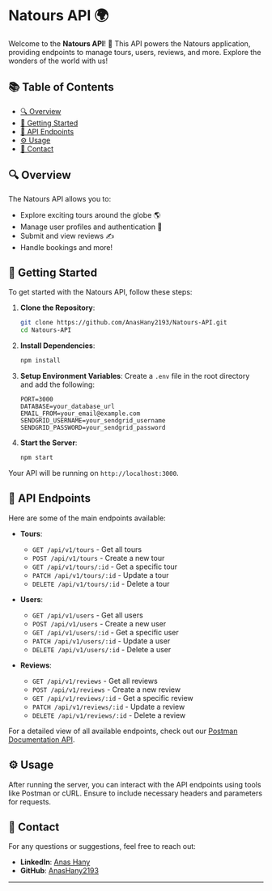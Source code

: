 # Natours API 🌍

Welcome to the **Natours API**! 🚀 This API powers the Natours application, providing endpoints to manage tours, users, reviews, and more. Explore the wonders of the world with us!

## 📚 Table of Contents

- [🔍 Overview](#overview)
- [🚀 Getting Started](#getting-started)
- [🔧 API Endpoints](#api-endpoints)
- [⚙️ Usage](#usage)
- [💬 Contact](#contact)

## 🔍 Overview

The Natours API allows you to:

- Explore exciting tours around the globe 🌎
- Manage user profiles and authentication 🔑
- Submit and view reviews ✍️
- Handle bookings and more!

## 🚀 Getting Started

To get started with the Natours API, follow these steps:

1. **Clone the Repository**:

   ```bash
   git clone https://github.com/AnasHany2193/Natours-API.git
   cd Natours-API
   ```

2. **Install Dependencies**:

   ```bash
   npm install
   ```

3. **Setup Environment Variables**:
   Create a `.env` file in the root directory and add the following:

   ```env
   PORT=3000
   DATABASE=your_database_url
   EMAIL_FROM=your_email@example.com
   SENDGRID_USERNAME=your_sendgrid_username
   SENDGRID_PASSWORD=your_sendgrid_password
   ```

4. **Start the Server**:
   ```bash
   npm start
   ```

Your API will be running on `http://localhost:3000`.

## 🔧 API Endpoints

Here are some of the main endpoints available:

- **Tours**:

  - `GET /api/v1/tours` - Get all tours
  - `POST /api/v1/tours` - Create a new tour
  - `GET /api/v1/tours/:id` - Get a specific tour
  - `PATCH /api/v1/tours/:id` - Update a tour
  - `DELETE /api/v1/tours/:id` - Delete a tour

- **Users**:

  - `GET /api/v1/users` - Get all users
  - `POST /api/v1/users` - Create a new user
  - `GET /api/v1/users/:id` - Get a specific user
  - `PATCH /api/v1/users/:id` - Update a user
  - `DELETE /api/v1/users/:id` - Delete a user

- **Reviews**:
  - `GET /api/v1/reviews` - Get all reviews
  - `POST /api/v1/reviews` - Create a new review
  - `GET /api/v1/reviews/:id` - Get a specific review
  - `PATCH /api/v1/reviews/:id` - Update a review
  - `DELETE /api/v1/reviews/:id` - Delete a review

For a detailed view of all available endpoints, check out our [Postman Documentation API](https://documenter.getpostman.com/view/36491830/2sA3kVkMEX).

## ⚙️ Usage

After running the server, you can interact with the API endpoints using tools like Postman or cURL. Ensure to include necessary headers and parameters for requests.

## 💬 Contact

For any questions or suggestions, feel free to reach out:

- **LinkedIn**: [Anas Hany](https://www.linkedin.com/in/anashany219/)
- **GitHub**: [AnasHany2193](https://github.com/AnasHany2193)

---

